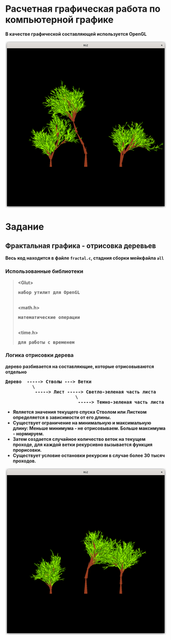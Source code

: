 # Расчетная графическая работа по компьютерной графике
<strong>В качестве графической составляющей используется OpenGL<strong>


![RGZ](examples/Ex1.png)

# Задание

## Фрактальная графика - отрисовка деревьев 

Весь код находится в файле `fractal.c`, стадния сборки мейкфайла `all`

### Использованные библиотеки
>\<Glut> <pre>набор утилит для OpenGL</pre> \
><math.h> <pre>математические операции</pre> \
><time.h> <pre>для работы с временем</pre>

### Логика отрисовки дерева
дерево разбивается на составляющие, которые отрисовываются отдельно
<pre>
Дерево  -----> Стволы ---> Ветки
          \
           -----> Лист -----> Светло-зеленая часть листа
                          \
                           -----> Темно-зеленая часть листа
</pre>
* Является значения текущего спуска Стволом или Листком определяется в зависимости от его длины.
* Существует ограничение на минимальную и максимальную длину: 
Меньше минимума - не отрисовываем.
Больше максимума - нормируем.
* Затем создается случайное количество веток на текущем проходе, для каждой ветки рекурсивно вызывается функция прорисовки.
* Существует условие остановки рекурсии в случае более 30 тысяч проходов. 

![RGZ](examples/Ex2.png)
